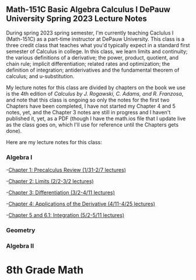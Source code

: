 ## Math-151C Basic Algebra Calculus I DePauw University Spring 2023 Lecture Notes

During spring 2023 spring semester, I'm currently teaching Caclulus I (Math-151C) as a part-time instructor at DePauw University. This class is a three credit class that teaches what you'd typically expect in a standard first semester of Calculus in college. In this class, we learn limits and continuity; the various definitions of a derivative; the power, product, quotient, and chain rule; implicit differentiation; related rates and optimization; the definition of integration; antiderivatives and the fundamental theorem of calculus; and u-substitution.

My lecture notes for this class are divided by chapters on the book we use is the 4th edition of *Calculus by J. Rogawski, C. Adams, and R. Franzosa*, and note that this class is ongoing so only the notes for the first two Chapters have been completed, I have not started my Chapter 4 and 5 notes, yet, and the Chapter 3 notes are still in progress and I haven't published it, yet, as a PDF (though I have the math.ios file that I update live as the class goes on, which I'll use for reference until the Chapters gets done).

Here are my lecture notes for this class:

### Algebra I

-[Chapter 1: Precalculus Review (1/31-2/7 lectures)](https://agoodlad-instructor-notes.github.io/math-151c-spring-2023/spring-2023-math-151C-chapter-1-lecture-notes.pdf)

-[Chapter 2: Limits (2/2-3/2 lectures)](https://agoodlad-instructor-notes.github.io/math-151c-spring-2023/spring-2023-math-151C-chapter-2-lecture-notes.pdf)

-[Chapter 3: Differentiation (3/2-4/11 lectures)](https://agoodlad-instructor-notes.github.io/math-151c-spring-2023/spring-2023-math-151C-chapter-3-lecture-notes.pdf)

-[Chapter 4: Applications of the Derivative (4/11-4/25 lectures)](https://agoodlad-instructor-notes.github.io/math-151c-spring-2023/spring-2023-math-151C-chapter-4-lecture-notes.pdf)

-[Chapter 5 and 6.1: Integration (5/2-5/11 lectures)](https://agoodlad-instructor-notes.github.io/math-151c-spring-2023/spring-2023-math-151C-chapter-5-and-6.1-lecture-notes.pdf)

### Geometry

### Algebra II

# 8th Grade Math
